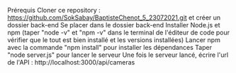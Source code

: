 Prérequis
Cloner ce repository : https://github.com/SokSabay/BaptisteChenot_5_23072021.git et créer un dossier back-end
Se placer dans le dossier back-end
Installer Node.js et npm (taper "node -v" et "npm -v" dans le terminal de l'éditeur de code pour vérifier que le tout est bien installé et les versions installées)
Lancer npm avec la commande "npm install" pour installer les dépendances
Taper "node server.js" pour lancer le serveur
Une fois le serveur lancé, écrire l'url de l'API : http://localhost:3000/api/cameras